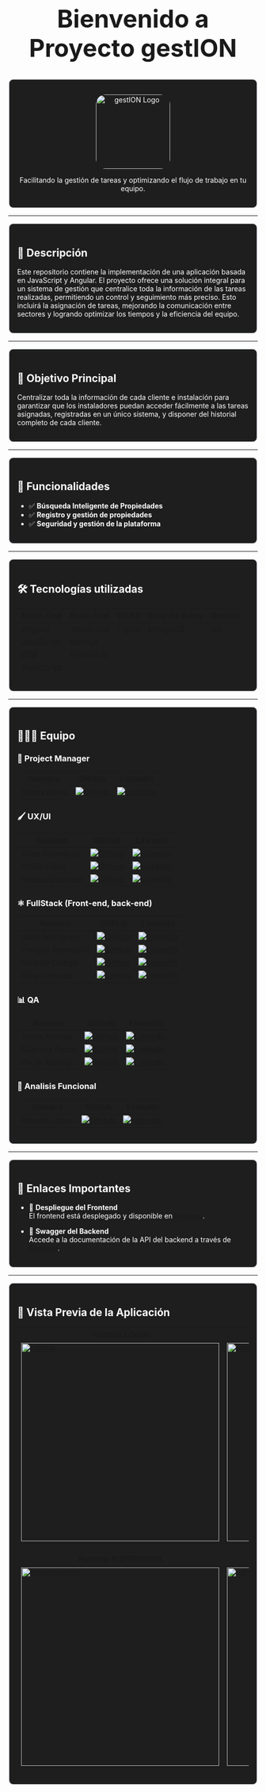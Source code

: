 <div align="center">
   
  <h1 style="font-size: 3.5em;">Bienvenido a Proyecto gestION</h1>
  
  <div style="border: 2px solid #E5E7EB; border-radius: 10px; padding: 16px; background-color: #1E1E1E; color: white; text-align: center;">
  
  <p align="center">
    <img src="https://i.imgur.com/8ECgH9r.png" alt="gestION Logo" width="150" style="border-radius: 20px;">
  </p>
  <p>Facilitando la gestión de tareas y optimizando el flujo de trabajo en tu equipo.</p>
  
  </div>
</div>

---

<div style="border: 2px solid #E5E7EB; border-radius: 10px; padding: 16px; background-color: #1E1E1E; color: white;">

## 📄 Descripción

Este repositorio contiene la implementación de una aplicación basada en JavaScript y Angular. El proyecto ofrece una solución integral para un sistema de gestión que centralice toda la información de las tareas realizadas, permitiendo un control y seguimiento más preciso. Esto incluirá la asignación de tareas, mejorando la comunicación entre sectores y logrando optimizar los tiempos y la eficiencia del equipo.

</div>

---

<div style="border: 2px solid #E5E7EB; border-radius: 10px; padding: 16px; background-color: #1E1E1E; color: white;">

## 🎯 Objetivo Principal

Centralizar toda la información de cada cliente e instalación para garantizar que los instaladores puedan acceder fácilmente a las tareas asignadas, registradas en un único sistema, y disponer del historial completo de cada cliente.

</div>

---

<div style="border: 2px solid #E5E7EB; border-radius: 10px; padding: 16px; background-color: #1E1E1E; color: white;">

## 🌟 Funcionalidades

- ✅ **Búsqueda Inteligente de Propiedades**
- ✅ **Registro y gestión de propiedades**
- ✅ **Seguridad y gestión de la plataforma**

</div>

---

<div style="border: 2px solid #E5E7EB; border-radius: 10px; padding: 16px; background-color: #1E1E1E; color: white;">

## 🛠️ Tecnologías utilizadas

| **Front-End**       | **Back-End**       | **UX/UI**       | **Base de datos** | **Gestión** |
|---------------------|--------------------|-----------------|-------------------|-------------|
| Angular             | JavaScript        | Figma           | MongoDB           | Git         |
| JavaScript          | Node.js           |                 |                   |             |
| CSS                 | Express.js        |                 |                   |             |
| TypeScript          |                   |                 |                   |             |

</div>

---

<div style="border: 2px solid #E5E7EB; border-radius: 10px; padding: 16px; background-color: #1E1E1E; color: white;">

## 🧑‍🤝‍🧑 Equipo

### 📝 Project Manager

| Nombre            | GitHub                                                                                  | LinkedIn                                                                                      |
|-------------------|-----------------------------------------------------------------------------------------|----------------------------------------------------------------------------------------------|
| Triana Devia      | [![GitHub](https://img.shields.io/badge/GitHub-181717?logo=github&logoColor=white)]()   | [![LinkedIn](https://img.shields.io/badge/LinkedIn-0A66C2?logo=linkedin&logoColor=white)]()   |

### 🖌 UX/UI

| Nombre            | GitHub                                                                                  | LinkedIn                                                                                      |
|-------------------|-----------------------------------------------------------------------------------------|----------------------------------------------------------------------------------------------|
| Brian Azambuja    | [![GitHub](https://img.shields.io/badge/GitHub-181717?logo=github&logoColor=white)](Github.com/thebrianaz)   | [![LinkedIn](https://img.shields.io/badge/LinkedIn-0A66C2?logo=linkedin&logoColor=white)](https://www.linkedin.com/in/brian-azambuja-703991232?utm_source=share&utm_campaign=share_via&utm_content=profile&utm_medium=ios_app)   |
| Emilia Faure      | [![GitHub](https://img.shields.io/badge/GitHub-181717?logo=github&logoColor=white)](https://github.com/EmiliaFaure)   | [![LinkedIn](https://img.shields.io/badge/LinkedIn-0A66C2?logo=linkedin&logoColor=white)](https://www.linkedin.com/in/emilia-faure/)   |
| Natalia Quevedo   | [![GitHub](https://img.shields.io/badge/GitHub-181717?logo=github&logoColor=white)]()   | [![LinkedIn](https://img.shields.io/badge/LinkedIn-0A66C2?logo=linkedin&logoColor=white)](https://www.linkedin.com/in/natalia-a-quevedo/)   |

### ⚛️ FullStack (Front-end, back-end)

| Nombre            | GitHub                                                                                  | LinkedIn                                                                                      |
|-------------------|-----------------------------------------------------------------------------------------|----------------------------------------------------------------------------------------------|
| Juan Rodriguez    | [![GitHub](https://img.shields.io/badge/GitHub-181717?logo=github&logoColor=white)](https://github.com/JuanCa291994)   | [![LinkedIn](https://img.shields.io/badge/LinkedIn-0A66C2?logo=linkedin&logoColor=white)](https://www.linkedin.com/in/juan-camilo-rodriguez-desarrolladorweb/)   |
| Enrique Avendaño  | [![GitHub](https://img.shields.io/badge/GitHub-181717?logo=github&logoColor=white)](https://github.com/wenriqueaa)   | [![LinkedIn](https://img.shields.io/badge/LinkedIn-0A66C2?logo=linkedin&logoColor=white)](https://www.linkedin.com/in/enriqueavendano)   |
| Ricardo Ortega    | [![GitHub](https://img.shields.io/badge/GitHub-181717?logo=github&logoColor=white)](https://github.com/quejuan52)   | [![LinkedIn](https://img.shields.io/badge/LinkedIn-0A66C2?logo=linkedin&logoColor=white)](https://www.linkedin.com/in/ricardo-ortega-desarrollador-web-ingeniero-electr%C3%B3nico/)   |
| Diego Poveda      | [![GitHub](https://img.shields.io/badge/GitHub-181717?logo=github&logoColor=white)](https://github.com/DiegoPoveda25 )   | [![LinkedIn](https://img.shields.io/badge/LinkedIn-0A66C2?logo=linkedin&logoColor=white)](https://www.linkedin.com/in/diegopoveda-desarrollador-fullstack/)   |

### 📊 QA

| Nombre            | GitHub                                                                                  | LinkedIn                                                                                      |
|-------------------|-----------------------------------------------------------------------------------------|----------------------------------------------------------------------------------------------|
| Diana Alcaraz     | [![GitHub](https://img.shields.io/badge/GitHub-181717?logo=github&logoColor=white)]()   | [![LinkedIn](https://img.shields.io/badge/LinkedIn-0A66C2?logo=linkedin&logoColor=white)]()   |
| Gabriela Pardo    | [![GitHub](https://img.shields.io/badge/GitHub-181717?logo=github&logoColor=white)]()   | [![LinkedIn](https://img.shields.io/badge/LinkedIn-0A66C2?logo=linkedin&logoColor=white)]()   |
| Paula Aballay     | [![GitHub](https://img.shields.io/badge/GitHub-181717?logo=github&logoColor=white)]()   | [![LinkedIn](https://img.shields.io/badge/LinkedIn-0A66C2?logo=linkedin&logoColor=white)]()   |

### 🧩 Analisis Funcional

| Nombre            | GitHub                                                                                  | LinkedIn                                                                                      |
|-------------------|-----------------------------------------------------------------------------------------|----------------------------------------------------------------------------------------------|
| Manuel López      | [![GitHub](https://img.shields.io/badge/GitHub-181717?logo=github&logoColor=white)]()   | [![LinkedIn](https://img.shields.io/badge/LinkedIn-0A66C2?logo=linkedin&logoColor=white)](https://www.linkedin.com/in/manuel-alejandro-lópez-banegas-561347146)   |

</div>

---

<div style="border: 2px solid #E5E7EB; border-radius: 10px; padding: 16px; background-color: #1E1E1E; color: white;">

## 🔗 Enlaces Importantes

- 🚀 **Despliegue del Frontend**  
  El frontend está desplegado y disponible en [Firebase](https://appgestion-team26n.web.app/).

- 📄 **Swagger del Backend**  
  Accede a la documentación de la API del backend a través de [Swagger](https://ftg-team-26-backend-preview.vercel.app/redoc).

</div>

---

<div style="border: 2px solid #E5E7EB; border-radius: 10px; padding: 16px; background-color: #1E1E1E; color: white;">

## 📸 Vista Previa de la Aplicación

| Pantalla LOGIN                                                                      | Pantalla ADMINISTRADOR                                                               |
|-------------------------------------------------------------------------------------|--------------------------------------------------------------------------------------|
| <img src="https://i.imgur.com/D8tD7uL.png" alt="LOGIN" width="400">                 | <img src="https://i.imgur.com/hD11vVB.png" alt="ADMINISTRADOR" width="400">          |

| Pantalla SUPERVISOR                                                                 | Pantalla ACTIVACION CUENTA                                                           |
|-------------------------------------------------------------------------------------|--------------------------------------------------------------------------------------|
| <img src="https://i.imgur.com/uxlMDZT.png" alt="SUPERVISOR" width="400">            | <img src="https://i.imgur.com/rlttrYb.png" alt="ACTIVACIONCUENTA" width="400">       |

</div>

